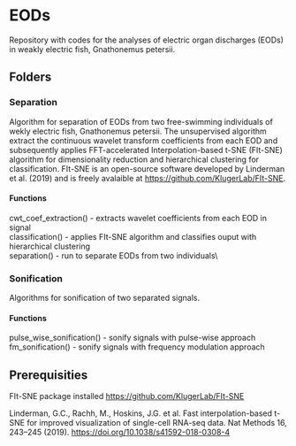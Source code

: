 # EODs
Repository with codes for the analyses of electric organ discharges (EODs) in weakly electric fish, Gnathonemus petersii.

## Folders
### Separation 
Algorithm for separation of EODs from two free-swimming individuals of wekly electric fish, Gnathonemus petersii. The unsupervised algorithm extract the continuous wavelet transform coefficients from each EOD and subsequently applies FFT-accelerated Interpolation-based t-SNE (FIt-SNE) algorithm for dimensionality reduction and hierarchical clustering for classification. FIt-SNE is an open-source software developed by Linderman et al. (2019) and is freely avalaible at https://github.com/KlugerLab/FIt-SNE.

#### Functions
cwt_coef_extraction() - extracts wavelet coefficients from each EOD in signal\
classification() - applies FIt-SNE algorithm and classifies ouput with hierarchical clustering\
separation() - run to separate EODs from two individuals\

### Sonification
Algorithms for sonification of two separated signals.

#### Functions
pulse_wise_sonification() - sonify signals with pulse-wise approach\
fm_sonification() - sonify signals with frequency modulation approach

## Prerequisities
FIt-SNE package installed https://github.com/KlugerLab/FIt-SNE

Linderman, G.C., Rachh, M., Hoskins, J.G. et al. Fast interpolation-based t-SNE for improved visualization of single-cell RNA-seq data. Nat Methods 16, 243–245 (2019). https://doi.org/10.1038/s41592-018-0308-4

